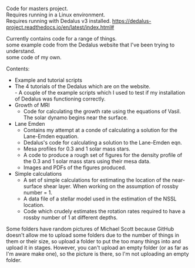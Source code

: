 Code for masters project. <br/> 
Requires running in a Linux environment. <br/>
Requires running with Dedalus v3 installed.  https://dedalus-project.readthedocs.io/en/latest/index.html#   <br/>

Currently contains code for a range of things. <br/>
  some example code from the Dedalus website that I've been trying to understand. <br/>
  some code of my own. <br/>

Contents: <br/>
  - Example and tutorial scripts <br/>
   - The 4 tutorials of the Dedalus which are on the website. <br/>
    - A couple of the example scripts which I used to test if my installation of Dedalus was functioning correctly. <br/>
  - Growth of MRI <br/>
    - Code for calculating the growth rate using the equations of Vasil. The solar dynamo begins near the surface. <br/>
  - Lane Emden <br/>
    - Contains my attempt at a conde of calculating a solution for the Lane-Emden equation. <br/>
    - Dedalus's code for calculating a solution to the Lane-Emden eqn. <br/>
    - Mesa profiles for 0.3 and 1 solar mass stars. <br/>
    - A code to produce a rough set of figures for the density profile of the 0.3 and 1 solar mass stars using their mesa data. <br/>
    - Images and PDFs of the figures produced. <br/>
  - Simple calculations <br/>
    - A set of simple calculations for estimating the location of the near-surface shear layer. When working on the assumption of rossby number = 1. <br/>
    - A data file of a stellar model used in the estimation of the NSSL location. <br/>
    - Code which crudely estimates the rotation rates required to have a rossby number of 1 at different depths. <br/>




Some folders have random pictures of Michael Scott because GitHub doesn't allow me to upload some folders due to the number of things in them or their size, so upload a folder to put the too many things into and upload it in stages. However, you can't upload an empty folder (or as far as I'm aware make one), so the picture is there, so I'm not uploading an empty folder.<br/>
